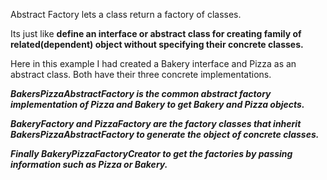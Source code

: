 Abstract Factory lets a class return a factory of classes.

Its just like **define an interface or abstract class for creating family of related(dependent) 
object without specifying their concrete classes.**

Here in this example I had created a Bakery interface and Pizza as an abstract class.
Both have their three concrete implementations.

**_BakersPizzaAbstractFactory is the common abstract factory implementation of Pizza and Bakery to get Bakery
and Pizza objects._**

**_BakeryFactory and PizzaFactory are the factory classes that inherit BakersPizzaAbstractFactory to generate 
the object of concrete classes._**

**_Finally BakeryPizzaFactoryCreator to get the factories by passing information such as Pizza or Bakery._**


